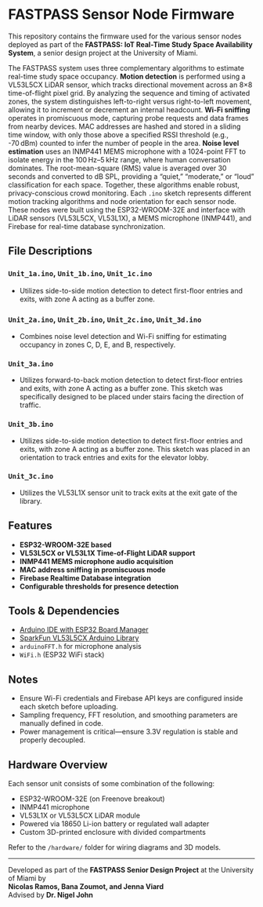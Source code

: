 # FASTPASS Sensor Node Firmware

This repository contains the firmware used for the various sensor nodes deployed as part of the **FASTPASS: IoT Real-Time Study Space Availability System**, a senior design project at the University of Miami.

The FASTPASS system uses three complementary algorithms to estimate real-time study space occupancy. **Motion detection** is performed using a VL53L5CX LiDAR sensor, which tracks directional movement across an 8×8 time-of-flight pixel grid. By analyzing the sequence and timing of activated zones, the system distinguishes left-to-right versus right-to-left movement, allowing it to increment or decrement an internal headcount. **Wi-Fi sniffing** operates in promiscuous mode, capturing probe requests and data frames from nearby devices. MAC addresses are hashed and stored in a sliding time window, with only those above a specified RSSI threshold (e.g., -70 dBm) counted to infer the number of people in the area. **Noise level estimation** uses an INMP441 MEMS microphone with a 1024-point FFT to isolate energy in the 100 Hz–5 kHz range, where human conversation dominates. The root-mean-square (RMS) value is averaged over 30 seconds and converted to dB SPL, providing a “quiet,” “moderate,” or “loud” classification for each space. Together, these algorithms enable robust, privacy-conscious crowd monitoring. Each `.ino` sketch represents different motion tracking algorithms and node orientation for each sensor node. These nodes were built using the ESP32-WROOM-32E and interface with LiDAR sensors (VL53L5CX, VL53L1X), a MEMS microphone (INMP441), and Firebase for real-time database synchronization.

## File Descriptions

### `Unit_1a.ino`, `Unit_1b.ino`, `Unit_1c.ino`   
* Utilizes side-to-side motion detection to detect first-floor entries and exits, with zone A acting as a buffer zone.

### `Unit_2a.ino`, `Unit_2b.ino`, `Unit_2c.ino`, `Unit_3d.ino`
* Combines noise level detection and Wi-Fi sniffing for estimating occupancy in zones C, D, E, and B, respectively.  

### `Unit_3a.ino`  
* Utilizes forward-to-back motion detection to detect first-floor entries and exits, with zone A acting as a buffer zone. This sketch was specifically designed to be placed under stairs facing the direction of traffic.

### `Unit_3b.ino`  
* Utilizes side-to-side motion detection to detect first-floor entries and exits, with zone A acting as a buffer zone. This sketch was placed in an orientation to track entries and exits for the elevator lobby.

### `Unit_3c.ino`  
* Utilizes the VL53L1X sensor unit to track exits at the exit gate of the library.

## Features

- **ESP32-WROOM-32E based**
- **VL53L5CX or VL53L1X Time-of-Flight LiDAR support**
- **INMP441 MEMS microphone audio acquisition**
- **MAC address sniffing in promiscuous mode**
- **Firebase Realtime Database integration**
- **Configurable thresholds for presence detection**

## Tools & Dependencies

- [Arduino IDE with ESP32 Board Manager](https://github.com/espressif/arduino-esp32)
- [SparkFun VL53L5CX Arduino Library](https://github.com/sparkfun/SparkFun_VL53L5CX_Arduino_Library)
- `arduinoFFT.h` for microphone analysis
- `WiFi.h` (ESP32 WiFi stack)

## Notes

- Ensure Wi-Fi credentials and Firebase API keys are configured inside each sketch before uploading.
- Sampling frequency, FFT resolution, and smoothing parameters are manually defined in code.
- Power management is critical—ensure 3.3V regulation is stable and properly decoupled.

## Hardware Overview

Each sensor unit consists of some combination of the following:
- ESP32-WROOM-32E (on Freenove breakout)
- INMP441 microphone
- VL53L1X or VL53L5CX LiDAR module
- Powered via 18650 Li-ion battery or regulated wall adapter
- Custom 3D-printed enclosure with divided compartments

Refer to the `/hardware/` folder for wiring diagrams and 3D models.

---

Developed as part of the **FASTPASS Senior Design Project** at the University of Miami by  
**Nicolas Ramos, Bana Zoumot, and Jenna Viard**  
Advised by **Dr. Nigel John**
